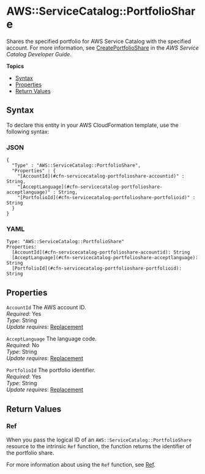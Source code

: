 # AWS::ServiceCatalog::PortfolioShare<a name="aws-resource-servicecatalog-portfolioshare"></a>

Shares the specified portfolio for AWS Service Catalog with the specified account\. For more information, see [CreatePortfolioShare](https://docs.aws.amazon.com/servicecatalog/latest/dg/API_CreatePortfolioShare.html) in the *AWS Service Catalog Developer Guide*\.

**Topics**
+ [Syntax](#aws-resource-servicecatalog-portfolioshare-syntax)
+ [Properties](#aws-resource-servicecatalog-portfolioshare-properties)
+ [Return Values](#aws-resource-servicecatalog-portfolioshare-returnvalues)

## Syntax<a name="aws-resource-servicecatalog-portfolioshare-syntax"></a>

To declare this entity in your AWS CloudFormation template, use the following syntax:

### JSON<a name="aws-resource-servicecatalog-portfolioshare-syntax.json"></a>

```
{
  "Type" : "AWS::ServiceCatalog::PortfolioShare",
  "Properties" : {
    "[AccountId](#cfn-servicecatalog-portfolioshare-accountid)" : String,
    "[AcceptLanguage](#cfn-servicecatalog-portfolioshare-acceptlanguage)" : String,
    "[PortfolioId](#cfn-servicecatalog-portfolioshare-portfolioid)" : String
  }
}
```

### YAML<a name="aws-resource-servicecatalog-portfolioshare-syntax.yaml"></a>

```
Type: "AWS::ServiceCatalog::PortfolioShare"
Properties:
  [AccountId](#cfn-servicecatalog-portfolioshare-accountid): String
  [AcceptLanguage](#cfn-servicecatalog-portfolioshare-acceptlanguage): String
  [PortfolioId](#cfn-servicecatalog-portfolioshare-portfolioid): String
```

## Properties<a name="aws-resource-servicecatalog-portfolioshare-properties"></a>

`AccountId`  <a name="cfn-servicecatalog-portfolioshare-accountid"></a>
The AWS account ID\.  
*Required*: Yes  
*Type*: String  
*Update requires*: [Replacement](using-cfn-updating-stacks-update-behaviors.md#update-replacement) 

`AcceptLanguage`  <a name="cfn-servicecatalog-portfolioshare-acceptlanguage"></a>
The language code\.  
*Required*: No  
*Type*: String  
*Update requires*: [Replacement](using-cfn-updating-stacks-update-behaviors.md#update-replacement)

`PortfolioId`  <a name="cfn-servicecatalog-portfolioshare-portfolioid"></a>
The portfolio identifier\.  
*Required*: Yes  
*Type*: String  
 *Update requires*: [Replacement](using-cfn-updating-stacks-update-behaviors.md#update-replacement)

## Return Values<a name="aws-resource-servicecatalog-portfolioshare-returnvalues"></a>

### Ref<a name="aws-resource-servicecatalog-portfolioshare-ref"></a>

When you pass the logical ID of an `AWS::ServiceCatalog::PortfolioShare` resource to the intrinsic `Ref` function, the function returns the identifier of the portfolio share\.

For more information about using the `Ref` function, see [Ref](intrinsic-function-reference-ref.md)\.